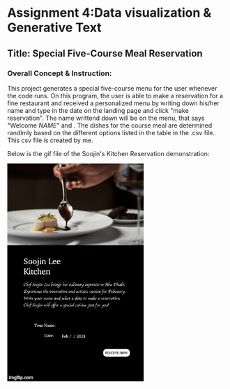 # Assignment 4:Data visualization & Generative Text

## Title: Special Five-Course Meal Reservation 

### Overall Concept & Instruction:
This project generates a special five-course menu for the user whenever the code runs. On this program, the user is able to make a reservation for a fine restaurant and received a personalized menu by writing down his/her name and type in the date on the landing page and click "make reservation". The name writtend down will be on the menu, that says "Welcome *NAME*" and . The dishes for the course meal are determined randlmly based on the different options listed in the table in the .csv file. This csv file is created by me. 


Below is the gif file of the Soojin's Kitchen Reservation demonstration:


![alt-text](Images/reservationDemo.gif)


